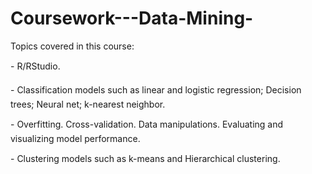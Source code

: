 # Coursework---Data-Mining-

 Topics covered in this course:
 
- R/RStudio.

- Classification models such as linear and logistic regression; Decision trees; Neural net; k-nearest neighbor.

- Overfitting. Cross-validation. Data manipulations. Evaluating and visualizing model performance.

- Clustering models such as k-means and Hierarchical clustering.
